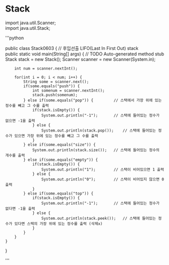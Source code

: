 # Stack

import java.util.Scanner;  
import java.util.Stack;

'''python

public class Stack0603 {							// 후입선출 LIFO(Last In First Out) stack	
	public static void main(String[] args) {
		// TODO Auto-generated method stub
		Stack<Integer> stack = new Stack<Integer>();
		Scanner scanner = new Scanner(System.in);
		
		int num = scanner.nextInt();
		
		for(int i = 0; i < num; i++) {
			String some = scanner.next();
			if(some.equals("push")) {
				int somenum = scanner.nextInt();
				stack.push(somenum);
			} else if(some.equals("pop")) {			// 스택에서 가장 위에 있는 정수를 빼고 그 수를 출력
				if(stack.isEmpty()) {
					System.out.println("-1");		// 스택에 들어있는 정수가 없으면 -1을 출력
				} else {
					System.out.println(stack.pop());	// 스택에 들어있는 정수가 있으면 가장 위에 있는 정수를 빼고 그 수를 출력
				}
			} else if(some.equals("size")) {			
				System.out.println(stack.size());	// 스택에 들어있는 정수의 개수를 출력
			} else if(some.equals("empty")) {
				if(stack.isEmpty()) {
					System.out.println("1");		// 스택이 비어있으면 1 출력
				} else {
					System.out.println("0");		// 스택이 비어있지 않으면 0 출력
				}
			} else if(some.equals("top")) {
				if(stack.isEmpty()) {
					System.out.println("-1");		// 스택에 들어있는 정수가 없다면 -1을 출력
				} else {
					System.out.println(stack.peek());	// 스택에 들어있는 정수가 있다면 스택의 가장 위에 있는 정수를 출력 (삭제x)
				}
			}
		}
	}
}				    
				       
'''
